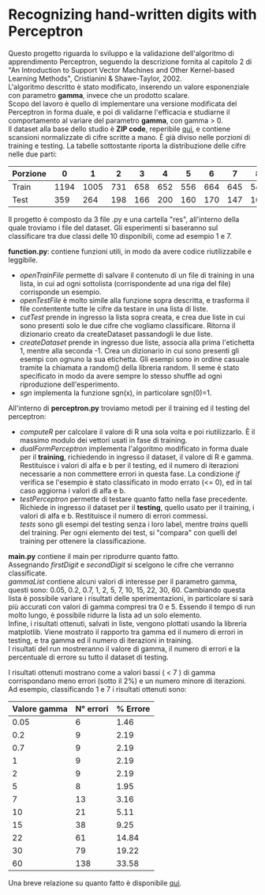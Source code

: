 # Recognizing hand-written digits with Perceptron
Questo progetto riguarda lo sviluppo e la validazione dell'algoritmo di apprendimento
Perceptron, seguendo la descrizione fornita al capitolo 2 di "An Introduction to Support Vector 
Machines and Other Kernel-based Learning Methods", Cristianini & Shawe-Taylor, 2002. <br>
L'algoritmo descritto è stato modificato, inserendo un valore esponenziale con parametro **gamma**, invece 
che un prodotto scalare. <br>
Scopo del lavoro è quello di implementare una versione modificata del Perceptron in forma duale, e poi di validarne 
l'efficacia e studiarne il comportamento al variare del parametro **gamma**, con gamma > 0. <br>
Il dataset alla base dello studio è **ZIP code**, reperibile [qui](http://web.stanford.edu/~hastie/ElemStatLearn/), e 
contiene scansioni normalizzate di cifre scritte a mano. È già diviso nelle porzioni di training e testing.
La tabelle sottostante riporta la distribuzione delle cifre nelle due parti: <br>

Porzione | 0 | 1 | 2 | 3 | 4 | 5 | 6 | 7 | 8 | 9 | Totale
--- | --- | --- | --- | --- | --- | --- | --- | --- | --- | --- | ---
Train | 1194 | 1005 | 731 | 658 | 652 | 556 | 664 | 645 | 542 | 644 | 7291
Test | 359 | 264 | 198 | 166 | 200 | 160 | 170 | 147 | 166 | 177 | 2007

Il progetto è composto da 3 file .py e una cartella "res", all'interno della quale troviamo i file del dataset. Gli
 esperimenti si baseranno sul classificare tra due classi delle 10 disponibili, come ad esempio 1 e 7.<br>

**function.py**: contiene funzioni utili, in modo da avere codice riutilizzabile e leggibile.
- _openTrainFile_ permette di salvare il contenuto di un file di training in una lista, in cui ad ogni sottolista 
(corrispondente ad una riga del file) corrisponde un esempio. 
- _openTestFile_ è molto simile alla funzione sopra descritta, e trasforma il file contentente tutte le cifre da testare
in una lista di liste.
- _cutTest_ prende in ingresso la lista sopra creata, e crea due liste in cui sono presenti solo le due cifre che vogliamo
classificare. Ritorna il dizionario creato da createDataset passandogli le due liste.
- _createDataset_ prende in ingresso due liste, associa alla prima l'etichetta 1, mentre alla seconda -1. Crea un 
dizionario in cui sono presenti gli esempi con ognuno la sua etichetta. Gli esempi sono in ordine casuale tramite la 
chiamata a random() della libreria random. Il seme è stato specificato in modo da avere sempre lo stesso shuffle ad ogni
riproduzione dell'esperimento.
- _sgn_ implementa la funzione sgn(x), in particolare sgn(0)=1.

All'interno di **perceptron.py** troviamo metodi per il training ed il testing del perceptron:
- _computeR_ per calcolare il valore di R una sola volta e poi riutilizzarlo. È il massimo modulo dei vettori usati in 
fase di training.
- _dualFormPerceptron_ implementa l'algoritmo modificato in forma duale per il **training**, richiedendo in ingresso il
dataset, il valore di R e gamma. Restituisce i valori di alfa e b per il testing, ed il numero di iterazioni necessarie
a non commettere errori in questa fase. La condizione _if_ verifica se l'esempio è stato classificato in modo errato 
(<= 0), ed in tal caso aggiorna i valori di alfa e b.
- _testPerceptron_ permette di testare quanto fatto nella fase precedente. Richiede in ingresso il dataset per il 
**testing**, quello usato per il training, i valori di alfa e b. Restituisce il numero di errori commessi. <br>
_tests_ sono gli esempi del testing senza i loro label, mentre _trains_ quelli del training. 
Per ogni elemento dei test, si "compara" con quelli del training per ottenere la classificazione.

**main.py** contiene il main per riprodurre quanto fatto. <br>
Assegnando _firstDigit_ e _secondDigit_ si scelgono le cifre che verranno classificate. <br>
_gammaList_ contiene alcuni valori di interesse per il parametro gamma, questi sono: 
0.05, 0.2, 0.7, 1, 2, 5, 7, 10, 15, 22, 30, 60.
Cambiando questa lista è possibile variare i risultati delle sperimentazioni, in particolare si sarà più accurati con 
valori di gamma compresi tra 0 e 5. 
Essendo il tempo di run molto lungo, è possibile ridurre la lista ad un solo elemento.<br>
Infine, i risultati ottenuti, salvati in liste, vengono plottati usando la libreria matplotlib. Viene mostrato il 
rapporto tra gamma ed il numero di errori in testing, e tra gamma ed il numero di iterazioni in training. <br>
I risultati del run mostreranno il valore di gamma, il numero di errori e la percentuale di errore su tutto il dataset
di testing.

I risultati ottenuti mostrano come a valori bassi ( < 7 ) di gamma corrispondano meno errori (sotto il 2%) e un numero 
minore di iterazioni. <br>
Ad esempio, classificando 1 e 7 i risultati ottenuti sono:

Valore gamma | N° errori | % Errore
--- | --- | --- 
0.05 | 6 | 1.46 | 
0.2 | 9 | 2.19 |
0.7 | 9 | 2.19 |
1 | 9 | 2.19 |
2 | 9 | 2.19 |
5 | 8 | 1.95 |
7 | 13 | 3.16 |
10 | 21 | 5.11 |
15 | 38 | 9.25 |
22 | 61 | 14.84 |
30 | 79 | 19.22 |
60 | 138 | 33.58 |

Una breve relazione su quanto fatto è disponibile [qui](https://drive.google.com/file/d/1YQMryzO4XI9en9iSSYd0oalM8Ct0jUjx/view?usp=sharing).
